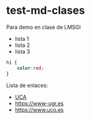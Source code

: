 # test-md-clases
Para demo en clase de LMSGI

- lista 1
- lista 2
- lista 3

```css
h1 {
    color:red;
}
```

Lista de enlaces:
- [UCA](https://www.uca.es)
- <https://www-ugr.es>
- https://www.uco.es